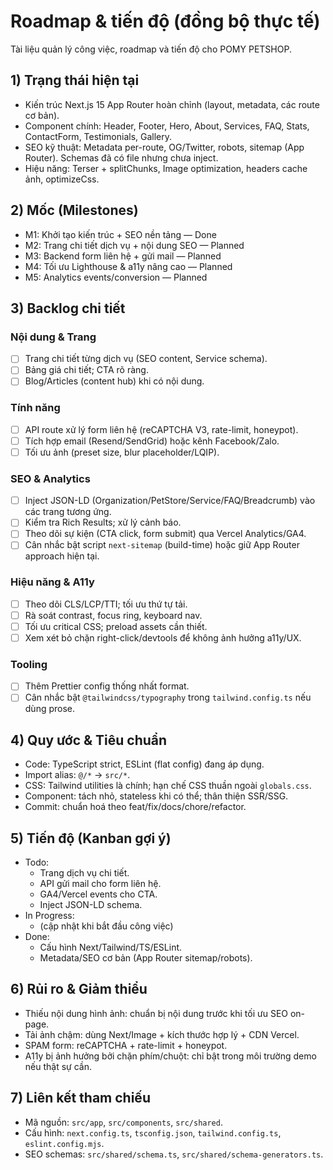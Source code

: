 # Roadmap & tiến độ (đồng bộ thực tế)

Tài liệu quản lý công việc, roadmap và tiến độ cho POMY PETSHOP.

## 1) Trạng thái hiện tại

- Kiến trúc Next.js 15 App Router hoàn chỉnh (layout, metadata, các route cơ bản).
- Component chính: Header, Footer, Hero, About, Services, FAQ, Stats, ContactForm, Testimonials, Gallery.
- SEO kỹ thuật: Metadata per-route, OG/Twitter, robots, sitemap (App Router). Schemas đã có file nhưng chưa inject.
- Hiệu năng: Terser + splitChunks, Image optimization, headers cache ảnh, optimizeCss.

## 2) Mốc (Milestones)

- M1: Khởi tạo kiến trúc + SEO nền tảng — Done
- M2: Trang chi tiết dịch vụ + nội dung SEO — Planned
- M3: Backend form liên hệ + gửi mail — Planned
- M4: Tối ưu Lighthouse & a11y nâng cao — Planned
- M5: Analytics events/conversion — Planned

## 3) Backlog chi tiết

### Nội dung & Trang

- [ ] Trang chi tiết từng dịch vụ (SEO content, Service schema).
- [ ] Bảng giá chi tiết; CTA rõ ràng.
- [ ] Blog/Articles (content hub) khi có nội dung.

### Tính năng

- [ ] API route xử lý form liên hệ (reCAPTCHA V3, rate-limit, honeypot).
- [ ] Tích hợp email (Resend/SendGrid) hoặc kênh Facebook/Zalo.
- [ ] Tối ưu ảnh (preset size, blur placeholder/LQIP).

### SEO & Analytics

- [ ] Inject JSON-LD (Organization/PetStore/Service/FAQ/Breadcrumb) vào các trang tương ứng.
- [ ] Kiểm tra Rich Results; xử lý cảnh báo.
- [ ] Theo dõi sự kiện (CTA click, form submit) qua Vercel Analytics/GA4.
- [ ] Cân nhắc bật script `next-sitemap` (build-time) hoặc giữ App Router approach hiện tại.

### Hiệu năng & A11y

- [ ] Theo dõi CLS/LCP/TTI; tối ưu thứ tự tải.
- [ ] Rà soát contrast, focus ring, keyboard nav.
- [ ] Tối ưu critical CSS; preload assets cần thiết.
- [ ] Xem xét bỏ chặn right-click/devtools để không ảnh hưởng a11y/UX.

### Tooling

- [ ] Thêm Prettier config thống nhất format.
- [ ] Cân nhắc bật `@tailwindcss/typography` trong `tailwind.config.ts` nếu dùng prose.

## 4) Quy ước & Tiêu chuẩn

- Code: TypeScript strict, ESLint (flat config) đang áp dụng.
- Import alias: `@/*` -> `src/*`.
- CSS: Tailwind utilities là chính; hạn chế CSS thuần ngoài `globals.css`.
- Component: tách nhỏ, stateless khi có thể; thân thiện SSR/SSG.
- Commit: chuẩn hoá theo feat/fix/docs/chore/refactor.

## 5) Tiến độ (Kanban gợi ý)

- Todo:
  - Trang dịch vụ chi tiết.
  - API gửi mail cho form liên hệ.
  - GA4/Vercel events cho CTA.
  - Inject JSON-LD schema.
- In Progress:
  - (cập nhật khi bắt đầu công việc)
- Done:
  - Cấu hình Next/Tailwind/TS/ESLint.
  - Metadata/SEO cơ bản (App Router sitemap/robots).

## 6) Rủi ro & Giảm thiểu

- Thiếu nội dung hình ảnh: chuẩn bị nội dung trước khi tối ưu SEO on-page.
- Tải ảnh chậm: dùng Next/Image + kích thước hợp lý + CDN Vercel.
- SPAM form: reCAPTCHA + rate-limit + honeypot.
- A11y bị ảnh hưởng bởi chặn phím/chuột: chỉ bật trong môi trường demo nếu thật sự cần.

## 7) Liên kết tham chiếu

- Mã nguồn: `src/app`, `src/components`, `src/shared`.
- Cấu hình: `next.config.ts`, `tsconfig.json`, `tailwind.config.ts`, `eslint.config.mjs`.
- SEO schemas: `src/shared/schema.ts`, `src/shared/schema-generators.ts`.
